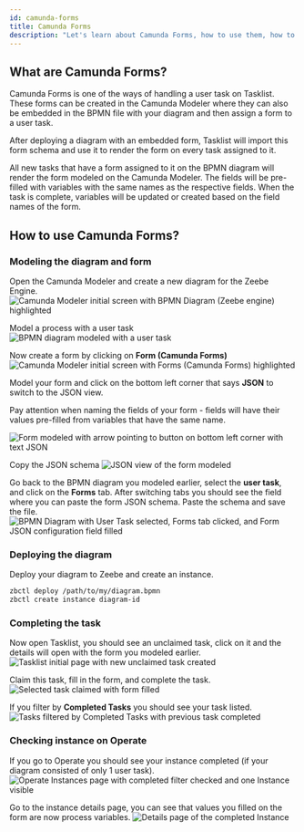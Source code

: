 ```yaml
---
id: camunda-forms
title: Camunda Forms
description: "Let's learn about Camunda Forms, how to use them, how to model them with a diagram, and deploying."
---
```


## What are Camunda Forms?

Camunda Forms is one of the ways of handling a user task on Tasklist. These forms can be created in the Camunda Modeler where they can also be embedded in the BPMN file with your diagram and then assign a form to a user task.

After deploying a diagram with an embedded form, Tasklist will import this form schema and use it to render the form on every task assigned to it.

All new tasks that have a form assigned to it on the BPMN diagram will render the form modeled on the Camunda Modeler. The fields will be pre-filled with variables with the same names as the respective fields. When the task is complete, variables will be updated or created based on the field names of the form.

## How to use Camunda Forms?

### Modeling the diagram and form

Open the Camunda Modeler and create a new diagram for the Zeebe Engine.
![Camunda Modeler initial screen with BPMN Diagram (Zeebe engine) highlighted](./img/camunda-forms-1-new-zeebe-diagram.png)

Model a process with a user task
![BPMN diagram modeled with a user task](./img/camunda-forms-2-bpmn-creation.png)

Now create a form by clicking on **Form (Camunda Forms)**
![Camunda Modeler initial screen with Forms (Camunda Forms) highlighted](./img/camunda-forms-3-formjs-creation.png)

Model your form and click on the bottom left corner that says **JSON** to switch to the JSON view.

Pay attention when naming the fields of your form - fields will have their values pre-filled from variables that have the same name.

![Form modeled with arrow pointing to button on bottom left corner with text JSON](./img/camunda-forms-4-form-modeler.png)

Copy the JSON schema
![JSON view of the form modeled](./img/camunda-forms-5-form-json.png)

Go back to the BPMN diagram you modeled earlier, select the **user task**, and click on the **Forms** tab. After switching tabs you should see the field where you can paste the form JSON schema. Paste the schema and save the file.
![BPMN Diagram with User Task selected, Forms tab clicked, and Form JSON configuration field filled](./img/camunda-forms-6-set-form-json-user-task.png)

### Deploying the diagram

Deploy your diagram to Zeebe and create an instance.

```sh
zbctl deploy /path/to/my/diagram.bpmn
zbctl create instance diagram-id
```

### Completing the task

Now open Tasklist, you should see an unclaimed task, click on it and the details will open with the form you modeled earlier.
![Tasklist initial page with new unclaimed task created](./img/camunda-forms-7-task-unclaimed.png)

Claim this task, fill in the form, and complete the task.
![Selected task claimed with form filled](./img/camunda-forms-8-task-claimed-filled.png)

If you filter by **Completed Tasks** you should see your task listed.
![Tasks filtered by Completed Tasks with previous task completed](./img/camunda-forms-9-task-completed-details-tasklist.png)

### Checking instance on Operate

If you go to Operate you should see your instance completed (if your diagram consisted of only 1 user task).
![Operate Instances page with completed filter checked and one Instance visible](./img/camunda-forms-10-process-instances-page.png)

Go to the instance details page, you can see that values you filled on the form are now process variables.
![Details page of the completed Instance](./img/camunda-forms-11-process-completed-single-instance.png)

